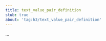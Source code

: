 ```yaml
---
title: text_value_pair_definition
stub: true
about: 'tag:h3/text_value_pair_definition'
---
```

...
